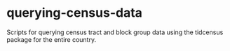 # querying-census-data
 Scripts for querying census tract and block group data using the tidcensus package for the entire country.
